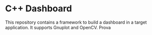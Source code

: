 # C++ Dashboard

This repository contains a framework to build a dashboard in a target application. It supports Gnuplot and OpenCV.
Prova
